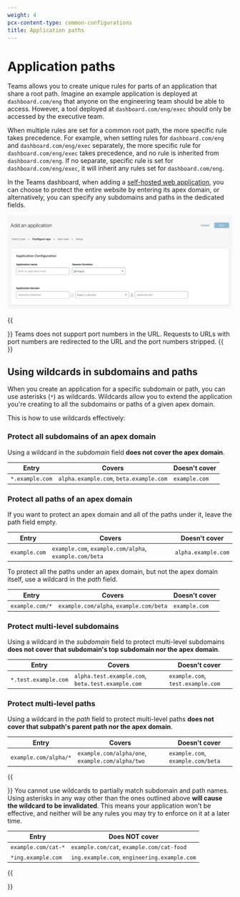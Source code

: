 ```yaml
---
weight: 4
pcx-content-type: common-configurations
title: Application paths
---
```


# Application paths

Teams allows you to create unique rules for parts of an application that share a root path. Imagine an example application is deployed at `dashboard.com/eng` that anyone on the engineering team should be able to access. However, a tool deployed at `dashboard.com/eng/exec` should only be accessed by the executive team.

When multiple rules are set for a common root path, the more specific rule takes precedence. For example, when setting rules for `dashboard.com/eng` and `dashboard.com/eng/exec` separately, the more specific rule for `dashboard.com/eng/exec` takes precedence, and no rule is inherited from `dashboard.com/eng`. If no separate, specific rule is set for `dashboard.com/eng/exec`, it will inherit any rules set for `dashboard.com/eng`.

In the Teams dashboard, when adding a [self-hosted web application](/applications/configure-apps/self-hosted-apps), you can choose to protect the entire website by entering its apex domain, or alternatively, you can specify any subdomains and paths in the dedicated fields.

![Application domain](../../static/documentation/applications/path-subdomain.png)

{{<Aside>}}
Teams does not support port numbers in the URL. Requests to URLs with port numbers are redirected to the URL and the port numbers stripped.
{{</Aside>}}

## Using wildcards in subdomains and paths

When you create an application for a specific subdomain or path, you can use asterisks (`*`) as wildcards. Wildcards allow you to extend the application you're creating to all the subdomains or paths of a given apex domain.

This is how to use wildcards effectively:

### Protect all subdomains of an apex domain

Using a wildcard in the _subdomain_ field **does not cover the apex domain**.

<TableWrap>

| Entry           | Covers                                  | Doesn't cover |
| --------------- | --------------------------------------- | ------------- |
| `*.example.com` | `alpha.example.com`, `beta.example.com` | `example.com` |

</TableWrap>

### Protect all paths of an apex domain

If you want to protect an apex domain and all of the paths under it, leave the path field empty.

<TableWrap>

| Entry         | Covers                                                 | Doesn't cover       |
| ------------- | ------------------------------------------------------ | ------------------- |
| `example.com` | `example.com`, `example.com/alpha`, `example.com/beta` | `alpha.example.com` |

</TableWrap>

To protect all the paths under an apex domain, but not the apex domain itself, use a wildcard in the _path_ field.

<TableWrap>

| Entry           | Covers                                  | Doesn't cover |
| --------------- | --------------------------------------- | ------------- |
| `example.com/*` | `example.com/alpha`, `example.com/beta` | `example.com` |

</TableWrap>

### Protect multi-level subdomains

Using a wildcard in the _subdomain_ field to protect multi-level subdomains **does not cover that subdomain's top subdomain nor the apex domain**.

<TableWrap>

| Entry                | Covers                                            | Doesn't cover                     |
| -------------------- | ------------------------------------------------- | --------------------------------- |
| `*.test.example.com` | `alpha.test.example.com`, `beta.test.example.com` | `example.com`, `test.example.com` |

</TableWrap>

### Protect multi-level paths

Using a wildcard in the _path_ field to protect multi-level paths **does not cover that subpath's parent path nor the apex domain**.

<TableWrap>

| Entry                 | Covers                                           | Doesn't cover                     |
| --------------------- | ------------------------------------------------ | --------------------------------- |
| `example.com/alpha/*` | `example.com/alpha/one`, `example.com/alpha/two` | `example.com`, `example.com/beta` |

</TableWrap>

{{<Aside type="warning" header="Important">}}
You cannot use wildcards to partially match subdomain and path names. Using asterisks in any way other than the ones outlined above **will cause the wildcard to be invalidated**. This means your application won't be effective, and neither will be any rules you may try to enforce on it at a later time.

| Entry               | Does NOT cover                               |
| ------------------- | -------------------------------------------- |
| `example.com/cat-*` | `example.com/cat`, `example.com/cat-food`    |
| `*ing.example.com`  | `ing.example.com`, `engineering.example.com` |
{{</Aside>}}